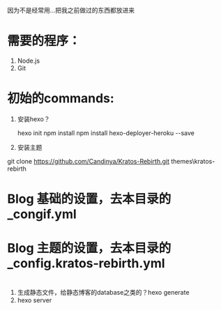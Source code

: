 因为不是经常用...把我之前做过的东西都放进来

# 需要的程序：

1. Node.js
2. Git

# 初始的commands:

1. 安装hexo？

    hexo init 
    npm install
    npm install hexo-deployer-heroku --save

2. 安装主题

git clone https://github.com/Candinya/Kratos-Rebirth.git themes\kratos-rebirth

# Blog 基础的设置，去本目录的 _congif.yml

# Blog 主题的设置，去本目录的 _config.kratos-rebirth.yml

# 
1. 生成静态文件，给静态博客的database之类的？hexo generate
2. hexo server
